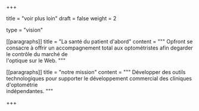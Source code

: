 +++

title = "voir plus loin"
draft = false
weight = 2

type = "vision"

[[paragraphs]]
title = "La santé du patient d'abord"
content = """
    Opfront se consacre à offrir un accompagnement total aux optométristes afin degarder le contrôle du marché de \
    l'optique sur le Web.
    """

[[paragraphs]]
title = "notre mission"
content = """
   Développer des outils technologiques pour supporter le développement commercial des cliniques d'optométrie \
   indépendantes.
   """

+++
